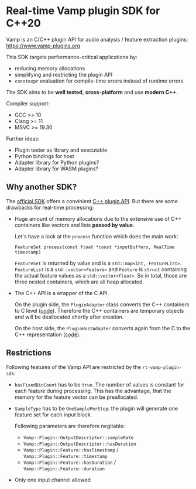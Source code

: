 # Real-time Vamp plugin SDK for C++20

Vamp is an C/C++ plugin API for audio analysis / feature extraction plugins: https://www.vamp-plugins.org

This SDK targets performance-critical applications by:

- reducing memory allocations
- simplifying and restricting the plugin API
- `constexpr` evaluation for compile-time errors instead of runtime errors

The SDK aims to be **well tested**, **cross-platform** and use **modern C++**.

Compiler support:

- GCC >= 10
- Clang >= 11
- MSVC >= 19.30

Further ideas:

- Plugin tester as library and executable
- Python bindings for host
- Adapter library for Python plugins?
- Adapter library for WASM plugins?

## Why another SDK?

The [official SDK](https://github.com/c4dm/vamp-plugin-sdk) offers a convinient [C++ plugin API](https://code.soundsoftware.ac.uk/projects/vamp-plugin-sdk/embedded/classVamp_1_1Plugin.html).
But there are some drawbacks for real-time processing:

- Huge amount of memory allocations due to the extensive use of C++ containers like vectors and lists **passed by value**.

  Let's have a look at the `process` function which does the main work:

  `FeatureSet process(const float *const *inputBuffers, RealTime timestamp)`

  `FeatureSet` is returned by value and is a `std::map<int, FeatureList>`.
  `FeatureList` is a `std::vector<Feature>` and `Feature` is `struct` containing the actual feature values as a `std::vector<float>`.
  So in total, those are three nested containers, which are all heap allocated.

- The C++ API is a wrapper of the C API.

  On the plugin side, the `PluginAdapter` class converts the C++ containers to C level ([code](https://github.com/c4dm/vamp-plugin-sdk/blob/master/src/vamp-sdk/PluginAdapter.cpp#L828-L921)).
  Therefore the C++ containers are temporary objects and will be deallocated shortly after creation.

  On the host side, the `PluginHostAdapter` converts again from the C to the C++ representation ([code](https://github.com/c4dm/vamp-plugin-sdk/blob/master/src/vamp-hostsdk/PluginHostAdapter.cpp#L413-L464)).

## Restrictions

Following features of the Vamp API are restricted by the `rt-vamp-plugin-sdk`:

- `hasFixedBinCount` has to be `true`. The number of values is constant for each feature during processing.
  This has the advantage, that the memory for the feature vector can be preallocated.

- `SampleType` has to be `OneSamplePerStep`: the plugin will generate one feature set for each input block.
  
  Following parameters are therefore negitable:
  - `Vamp::Plugin::OutputDescriptor::sampleRate`
  - `Vamp::Plugin::OutputDescriptor::hasDuration`
  - `Vamp::Plugin::Feature::hasTimestamp` / `Vamp::Plugin::Feature::timestamp`
  - `Vamp::Plugin::Feature::hasDuration` / `Vamp::Plugin::Feature::duration`

- Only one input channel allowed
